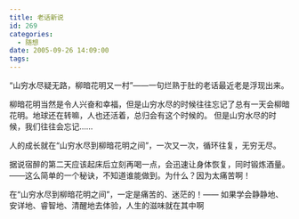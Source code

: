 ```yaml
---
title: 老话新说
id: 269
categories:
  - 随想
date: 2005-09-26 14:09:00
tags:
---
```


“山穷水尽疑无路，柳暗花明又一村”——一句烂熟于肚的老话最近老是浮现出来。

柳暗花明当然是令人兴奋和幸福，但是山穷水尽的时候往往忘记了总有一天会柳暗花明。地球还在转嘛，人也还活着，总归会有这个时候的。
但是山穷水尽的时候，我们往往会忘记……

人的成长就在“山穷水尽到柳暗花明之间”，一次又一次，循环往复，无穷无尽。

据说宿醉的第二天应该起床后立刻再喝一点，会迅速让身体恢复，同时锻炼酒量。——这么简单的一个秘诀，不知道谁能做到。为什么？因为太痛苦啊！

在“山穷水尽到柳暗花明之间”，一定是痛苦的、迷茫的！—— 如果学会静静地、安详地、睿智地、清醒地去体验，人生的滋味就在其中啊